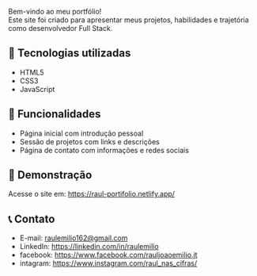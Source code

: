 Bem-vindo ao meu portfólio!  
Este site foi criado para apresentar meus projetos, habilidades e trajetória como desenvolvedor Full Stack.

## 🚀 Tecnologias utilizadas
- HTML5
- CSS3
- JavaScript

## 💼 Funcionalidades
- Página inicial com introdução pessoal
- Sessão de projetos com links e descrições
- Página de contato com informações e redes sociais

## 📸 Demonstração
Acesse o site em: https://raul-portifolio.netlify.app/

## 📞 Contato
- E-mail: raulemilio162@gmail.com
- LinkedIn: https://linkedin.com/in/raulemilio
- facebook: https://www.facebook.com/rauljoaoemilio.jt
- intagram: https://www.instagram.com/raul_nas_cifras/
